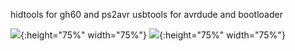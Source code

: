 hidtools for gh60 and ps2avr
usbtools for avrdude and bootloader

![](https://github.com/panhao4812/Tinytools/blob/master/HidRawTools/face1.jpg){:height="75%" width="75%"}
![](https://github.com/panhao4812/Tinytools/blob/master/HidRawTools/face2.jpg){:height="75%" width="75%"}
